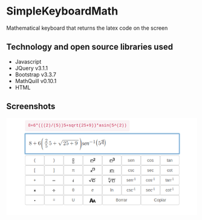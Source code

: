 # SimpleKeyboardMath

Mathematical keyboard that returns the latex code on the screen

## Technology and open source libraries used
* Javascript
* JQuery v3.1.1
* Bootstrap v3.3.7
* MathQuill v0.10.1
* HTML

## Screenshots
![alt text](https://github.com/BrunoRCE/SimpleKeyboardMath/blob/master/simpleKeyboardMath.png)
